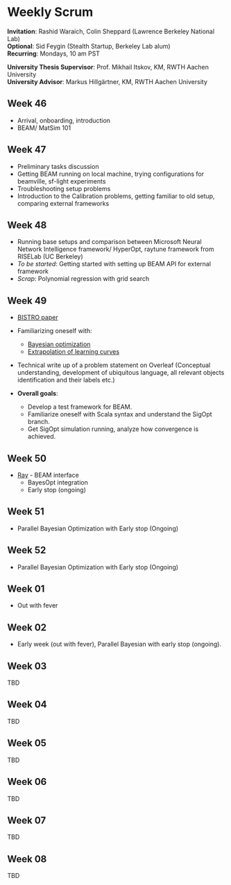# Weekly Scrum

**Invitation**: Rashid Waraich, Colin Sheppard (Lawrence Berkeley National Lab)  
**Optional**: Sid Feygin (Stealth Startup, Berkeley Lab alum)  
**Recurring**: Mondays, 10 am PST  

**University Thesis Supervisor**: Prof. Mikhail Itskov, KM, RWTH Aachen University  
**University Advisor**: Markus Hillgärtner, KM, RWTH Aachen University  


## Week 46
 
+ Arrival, onboarding, introduction
+ BEAM/ MatSim 101

## Week 47
 
+ Preliminary tasks discussion
+ Getting BEAM running on local machine, trying configurations for beamville, sf-light experiments
+ Troubleshooting setup problems
+ Introduction to the Calibration problems, getting familiar to old setup, comparing external frameworks 

## Week 48
 
+ Running base setups and comparison between Microsoft Neural Network Intelligence framework/ HyperOpt, raytune framework from RISELab (UC Berkeley)
+ *To be started*: Getting started with setting up BEAM API for external framework  
+ *Scrap*: Polynomial regression with grid search

## Week 49
 
+ [BISTRO paper](http://bistro.its.berkeley.edu/assets/download/pdfs/BISTRO_paper.pdf)
+ Familiarizing oneself with:
    + [Bayesian optimization](http://krasserm.github.io/2018/03/21/bayesian-optimization/)
    + [Extrapolation of learning curves](http://aad.informatik.uni-freiburg.de/papers/15-IJCAI-Extrapolation_of_Learning_Curves.pdf)
+ Technical write up of a problem statement on Overleaf (Conceptual understanding, development of ubiquitous language, all relevant objects identification and their labels etc.)

+ **Overall goals**:
    + Develop a test framework for BEAM.
    + Familiarize oneself with Scala syntax and understand the SigOpt branch.
    + Get SigOpt simulation running, analyze how convergence is achieved.  

## Week 50
 
+ [Ray](https://github.com/ray-project/ray/tree/master/python/ray/tune) - BEAM interface 
    + BayesOpt integration 
    + Early stop (ongoing)

## Week 51
 
+ Parallel Bayesian Optimization with Early stop (Ongoing)

## Week 52
 
+ Parallel Bayesian Optimization with Early stop (Ongoing)

## Week 01
 
+ Out with fever

## Week 02
 
+ Early week (out with fever), Parallel Bayesian with early stop (ongoing). 

## Week 03
 
TBD 

## Week 04
 
TBD 

## Week 05
 
TBD 

## Week 06
 
TBD 

## Week 07
 
TBD 

## Week 08
 
TBD 